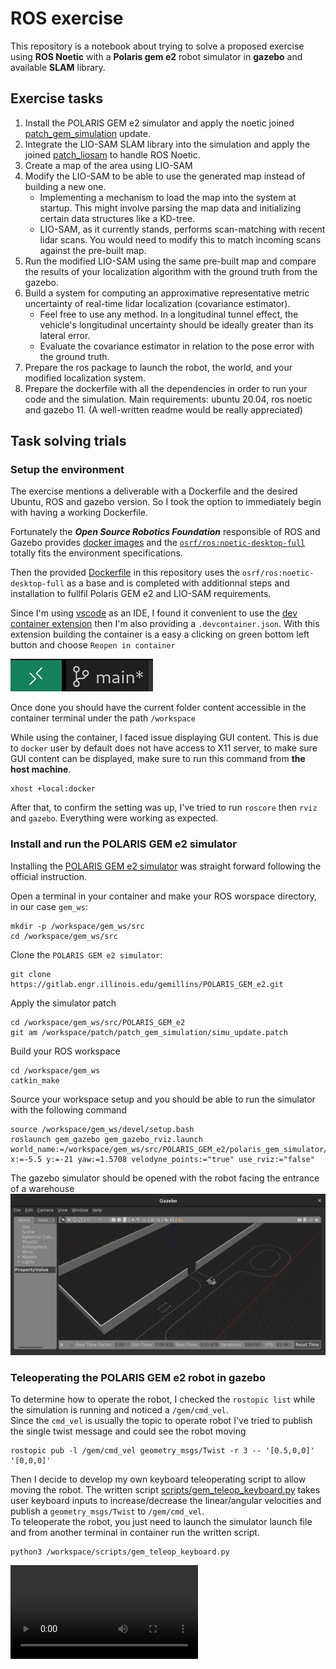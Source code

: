 # ROS exercise
This repository is a notebook about trying to solve a proposed exercise using __ROS Noetic__ with a __Polaris gem e2__ robot simulator in __gazebo__ and available __SLAM__ library.

## Exercise tasks
1. Install the POLARIS GEM e2 simulator and apply the noetic joined [patch_gem_simulation](patch/patch_gem_simulation) update.
2. Integrate the LIO-SAM SLAM library into the simulation and apply the joined [patch_liosam](patch/patch_liosam) to handle ROS Noetic.
3. Create a map of the area using LIO-SAM
4. Modify the LIO-SAM to be able to use the generated map instead of building a new one.
    - Implementing a mechanism to load the map into the system at startup. This might involve parsing the map data and initializing certain data structures like a KD-tree.
    - LIO-SAM, as it currently stands, performs scan-matching with recent lidar scans. You would need to modify this to match incoming scans against the pre-built map.
5. Run the modified LIO-SAM using the same pre-built map and compare the results of your localization algorithm with the ground truth from the
gazebo.
6. Build a system for computing an approximative representative metric uncertainty of real-time lidar localization (covariance estimator).
    - Feel free to use any method. In a longitudinal tunnel effect, the vehicle's longitudinal uncertainty should be ideally greater than its lateral error.
    - Evaluate the covariance estimator in relation to the pose error with the ground truth.
7. Prepare the ros package to launch the robot, the world, and your modified localization system.
8. Prepare the dockerfile with all the dependencies in order to run your code and the simulation. Main requirements: ubuntu 20.04, ros noetic and gazebo 11. (A well-written readme would be really appreciated)


## Task solving trials
### Setup the environment
The exercise mentions a deliverable with a Dockerfile and the desired Ubuntu, ROS and gazebo version. So I took the option to immediately begin with having a working Dockerfile.

Fortunately the ***Open Source Robotics Foundation*** responsible of ROS and Gazebo provides [docker images](https://hub.docker.com/u/osrf) and the [`osrf/ros:noetic-desktop-full`](https://hub.docker.com/layers/osrf/ros/noetic-desktop-full/images/sha256-cae9db690397b203c7d000149b17f88f3896a8240bd92a005176460cc73dfe28?context=explore) totally fits the environment specifications.

Then the provided [Dockerfile](Dockerfile) in this repository uses the `osrf/ros:noetic-desktop-full` as a base and is completed with additionnal steps and installation to fullfil Polaris GEM e2 and LIO-SAM requirements.

Since I'm using [vscode](https://code.visualstudio.com/) as an IDE, I found it convenient to use the [dev container extension](https://marketplace.visualstudio.com/items?itemName=ms-vscode-remote.remote-containers) then I'm also providing a `.devcontainer.json`. With this extension building the container is a easy a clicking on green bottom left button and choose `Reopen in container`

![remote dev status bar](images/remote-dev-status-bar.png)

Once done you should have the current folder content accessible in the container terminal under the path `/workspace`

While using the container, I faced issue displaying GUI content. This is due to `docker` user by default does not have access to X11 server, to make sure GUI content can be displayed, make sure to run this command from **the host machine**.
```
xhost +local:docker
```
After that, to confirm the setting was up, I've tried to run `roscore` then `rviz` and `gazebo`. Everything were working as expected.

### Install and run the POLARIS GEM e2 simulator
Installing the [POLARIS GEM e2 simulator](https://gitlab.engr.illinois.edu/gemillins/POLARIS_GEM_e2) was straight forward following the official instruction.<br>

Open a terminal in your container and make your ROS worspace directory, in our case `gem_ws`: 
```
mkdir -p /workspace/gem_ws/src
cd /workspace/gem_ws/src
```
Clone the `POLARIS GEM e2 simulator`:
```
git clone https://gitlab.engr.illinois.edu/gemillins/POLARIS_GEM_e2.git
```
Apply the simulator patch
```
cd /workspace/gem_ws/src/POLARIS_GEM_e2
git am /workspace/patch/patch_gem_simulation/simu_update.patch
```
Build your ROS workspace
```
cd /workspace/gem_ws
catkin_make
```
Source your workspace setup and you should be able to run the simulator with the following command
```
source /workspace/gem_ws/devel/setup.bash
roslaunch gem_gazebo gem_gazebo_rviz.launch world_name:=/workspace/gem_ws/src/POLARIS_GEM_e2/polaris_gem_simulator/gem_simulator/gem_gazebo/worlds/highbay_track.world x:=-5.5 y:=-21 yaw:=1.5708 velodyne_points:="true" use_rviz:="false"
```
The gazebo simulator should be opened with the robot facing the entrance of a warehouse
![polaris gem gazebo](images/polaris-gem-gazebo.png)


### Teleoperating the POLARIS GEM e2 robot in gazebo
To determine how to operate the robot, I checked the `rostopic list` while the simulation is running and noticed a `/gem/cmd_vel`.<br>
Since the `cmd_vel` is usually the topic to operate robot I've tried to publish the single twist message and could see the robot moving
```
rostopic pub -l /gem/cmd_vel geometry_msgs/Twist -r 3 -- '[0.5,0,0]' '[0,0,0]'
```
Then I decide to develop my own keyboard teleoperating script to allow moving the robot. The written script [scripts/gem_teleop_keyboard.py](scripts/gem_teleop_keyboard.py) takes user keyboard inputs to increase/decrease the linear/angular velocities and publish a `geometry_msgs/Twist` to `/gem/cmd_vel`.<br>
To teleoperate the robot, you just need to launch the simulator launch file and from another terminal in container run the written script.
```
python3 /workspace/scripts/gem_teleop_keyboard.py
```
![polaris gem teleop](images/gem-gazebo-keyboard-teleop.mp4)
